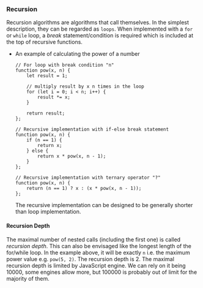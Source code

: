 ### Recursion
Recursion algorithms are algorithms that call themselves. In the simplest description, they can be regarded as `loops`. When implemented with a `for` or `while` loop, a *break* statement/condition is required which is included at the top of recursive functions.
- An example of calculating the power of a number
    ```JS
    // For loop with break condition "n"
    function pow(x, n) {
        let result = 1;

        // multiply result by x n times in the loop
        for (let i = 0; i < n; i++) {
            result *= x;
        }

        return result;
    };

    // Recursive implementation with if-else break statement
    function pow(x, n) {
        if (n == 1) {
            return x;
        } else {
            return x * pow(x, n - 1);
        }
    };

    // Recursive implementation with ternary operator "?"
    function pow(x, n) {
        return (n == 1) ? x : (x * pow(x, n - 1));
    };
    ```
    The recursive implementation can be designed to be generally shorter than loop implementation.

#### Recursion Depth
The maximal number of nested calls (including the first one) is called *recursion depth*. This can also be envisaged like the longest length of the for/while loop. In the example above, it will be exactly `n` i.e. the maximum power value e.g. `pow(5, 2)`. The recursion depth is 2. The maximal recursion depth is limited by JavaScript engine. We can rely on it being 10000, some engines allow more, but 100000 is probably out of limit for the majority of them.
